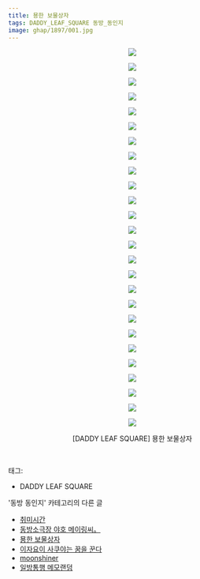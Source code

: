 ```yaml
---
title: 묭한 보물상자
tags: DADDY_LEAF_SQUARE 동방_동인지
image: ghap/1897/001.jpg
---
```

<div class="article">
<p style="text-align: center; clear: none; float: none;"><img src="{{ site.nasurl }}/ghap/1897/001.jpg"/></p>
<p style="text-align: center; clear: none; float: none;"></p>
<p style="text-align: center; clear: none; float: none;"><img src="{{ site.nasurl }}/ghap/1897/002.jpg"/></p>
<p style="text-align: center; clear: none; float: none;"><img src="{{ site.nasurl }}/ghap/1897/003.jpg"/></p>
<p style="text-align: center; clear: none; float: none;"><img src="{{ site.nasurl }}/ghap/1897/004.jpg"/></p>
<p style="text-align: center; clear: none; float: none;"><img src="{{ site.nasurl }}/ghap/1897/005.jpg"/></p>
<p style="text-align: center; clear: none; float: none;"><img src="{{ site.nasurl }}/ghap/1897/006.jpg"/></p>
<p style="text-align: center; clear: none; float: none;"><img src="{{ site.nasurl }}/ghap/1897/007.jpg"/></p>
<p style="text-align: center; clear: none; float: none;"><img src="{{ site.nasurl }}/ghap/1897/008.jpg"/></p>
<p style="text-align: center; clear: none; float: none;"><img src="{{ site.nasurl }}/ghap/1897/009.jpg"/></p>
<p style="text-align: center; clear: none; float: none;"><img src="{{ site.nasurl }}/ghap/1897/010.jpg"/></p>
<p style="text-align: center; clear: none; float: none;"><img src="{{ site.nasurl }}/ghap/1897/011.jpg"/></p>
<p style="text-align: center; clear: none; float: none;"><img src="{{ site.nasurl }}/ghap/1897/012.jpg"/></p>
<p style="text-align: center; clear: none; float: none;"><img src="{{ site.nasurl }}/ghap/1897/013.jpg"/></p>
<p style="text-align: center; clear: none; float: none;"><img src="{{ site.nasurl }}/ghap/1897/014.jpg"/></p>
<p style="text-align: center; clear: none; float: none;"><img src="{{ site.nasurl }}/ghap/1897/015.jpg"/></p>
<p style="text-align: center; clear: none; float: none;"><img src="{{ site.nasurl }}/ghap/1897/016.jpg"/></p>
<p style="text-align: center; clear: none; float: none;"><img src="{{ site.nasurl }}/ghap/1897/017.jpg"/></p>
<p style="text-align: center; clear: none; float: none;"><img src="{{ site.nasurl }}/ghap/1897/018.jpg"/></p>
<p style="text-align: center; clear: none; float: none;"><img src="{{ site.nasurl }}/ghap/1897/019.jpg"/></p>
<p style="text-align: center; clear: none; float: none;"><img src="{{ site.nasurl }}/ghap/1897/020.jpg"/></p>
<p style="text-align: center; clear: none; float: none;"><img src="{{ site.nasurl }}/ghap/1897/021.jpg"/></p>
<p style="text-align: center; clear: none; float: none;"><img src="{{ site.nasurl }}/ghap/1897/022.jpg"/></p>
<p style="text-align: center; clear: none; float: none;"><img src="{{ site.nasurl }}/ghap/1897/023.jpg"/></p>
<p style="text-align: center; clear: none; float: none;"><img src="{{ site.nasurl }}/ghap/1897/024.jpg"/></p>
<p style="text-align: center; clear: none; float: none;"><img src="{{ site.nasurl }}/ghap/1897/025.jpg"/></p>
<p style="text-align: center; clear: none; float: none;"><img src="{{ site.nasurl }}/ghap/1897/026.jpg"/></p>
<p style="text-align: center; clear: none; float: none;">[DADDY LEAF SQUARE] 묭한 보물상자</p>
<p><br/></p>
</div><div class="tagTrail">
<p>태그: </p>
<ul>
<li>DADDY LEAF SQUARE</li>
</ul>
</div><div class="another">
<p>'동방 동인지' 카테고리의 다른 글</p>
<ul>
<li><a href="/2016-08-29-ghap_1899">취미시간</a></li>
<li><a href="/2016-08-29-ghap_1898">동방소극장 야호 메이링씨。</a></li>
<li><a href="/2016-08-29-ghap_1897">묭한 보물상자</a></li>
<li><a href="/2016-08-28-ghap_1895">이자요이 사쿠야는 꿈을 꾼다</a></li>
<li><a href="/2016-08-28-ghap_1894">moonshiner</a></li>
<li><a href="/2016-08-28-ghap_1893">일방통행 메모랜덤</a></li>
</ul>
</div><div class="cb_module cb_fluid">
<div class="cb_wrt cb_profile">
</div><!-- commentList close -->
</div>